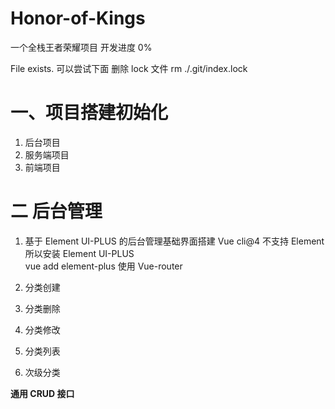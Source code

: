 # Honor-of-Kings

一个全栈王者荣耀项目 开发进度 0%

File exists. 可以尝试下面 删除 lock 文件
rm ./.git/index.lock

# 一、项目搭建初始化

1. 后台项目
2. 服务端项目
3. 前端项目

# 二 后台管理

1. 基于 Element UI-PLUS 的后台管理基础界面搭建
   Vue cli@4 不支持 Element 所以安装 Element UI-PLUS  
   vue add element-plus
   使用 Vue-router

1. 分类创建
1. 分类删除
1. 分类修改
1. 分类列表
1. 次级分类

**通用 CRUD 接口**
